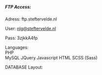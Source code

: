 ##### FTP Access:
Adress: ftp.steftervelde.nl

User: nlg@steftervelde.nl

Pass: 3zjkkA4fp

Languages:  
PHP  
MySQL
JQuery
Javascript
HTML
SCSS (Sass)

DATABASE Layout: